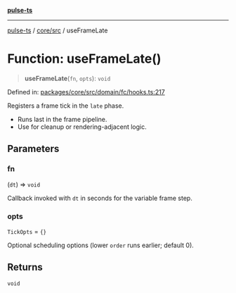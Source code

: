 [**pulse-ts**](../../../README.md)

***

[pulse-ts](../../../README.md) / [core/src](../README.md) / useFrameLate

# Function: useFrameLate()

> **useFrameLate**(`fn`, `opts`): `void`

Defined in: [packages/core/src/domain/fc/hooks.ts:217](https://github.com/jlehett/pulse-ts/blob/b287bc18de1bbb78a8cc43f602a646e458610bc3/packages/core/src/domain/fc/hooks.ts#L217)

Registers a frame tick in the `late` phase.

- Runs last in the frame pipeline.
- Use for cleanup or rendering-adjacent logic.

## Parameters

### fn

(`dt`) => `void`

Callback invoked with `dt` in seconds for the variable frame step.

### opts

`TickOpts` = `{}`

Optional scheduling options (lower `order` runs earlier; default 0).

## Returns

`void`

